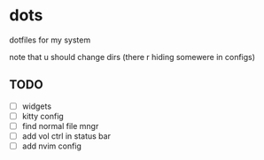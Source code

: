 # dots
dotfiles for my system

note that u should change dirs (there r hiding somewere in configs)

## TODO
- [ ] widgets
- [ ] kitty config
- [ ] find normal file mngr
- [ ] add vol ctrl in status bar
- [ ] add nvim config
